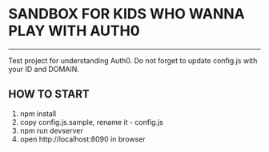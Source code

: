 # SANDBOX FOR KIDS WHO WANNA PLAY WITH AUTH0
------------------------------------

Test project for understanding Auth0. Do not forget to update config.js with your ID and DOMAIN.

## HOW TO START
1. npm install
2. copy config.js.sample, rename it - config.js
3. npm run devserver
4. open http://localhost:8090 in browser
